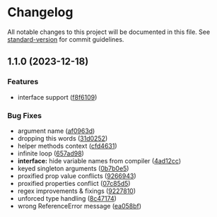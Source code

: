 # Changelog

All notable changes to this project will be documented in this file. See [standard-version](https://github.com/conventional-changelog/standard-version) for commit guidelines.

## 1.1.0 (2023-12-18)


### Features

* interface support ([f8f6109](https://github.com/ismailceylan/type.js/commit/f8f61098032a460e5f88e6d9f3650f1033839372))


### Bug Fixes

* argument name ([af0963d](https://github.com/ismailceylan/type.js/commit/af0963dd2b6634c374a4d0dcd823e45ff2485239))
* dropping this words ([31d0252](https://github.com/ismailceylan/type.js/commit/31d02529bf0f1737777c993b5513abbfa4a83e02))
* helper methods context ([cfd4631](https://github.com/ismailceylan/type.js/commit/cfd46318c87d8098ae187cf99b7ce46320736460))
* infinite loop ([657ad98](https://github.com/ismailceylan/type.js/commit/657ad98297a7de21e570bca93a859028ce3bbbc9))
* **interface:** hide variable names from compiler ([4ad12cc](https://github.com/ismailceylan/type.js/commit/4ad12ccf3c8d971a0f9f06790bba4bb63ddfc6da))
* keyed singleton arguments ([0b7b0e5](https://github.com/ismailceylan/type.js/commit/0b7b0e51a10c8bc0fcf416f11aa6812f37f4a24b))
* proxified prop value conflicts ([9266943](https://github.com/ismailceylan/type.js/commit/926694314df71f7870abc5256fd152143398b4f5))
* proxified properties conflict ([07c85d5](https://github.com/ismailceylan/type.js/commit/07c85d51f005ce5a3148283f4ca8fe509a3fcf1a))
* regex improvements & fixings ([9227810](https://github.com/ismailceylan/type.js/commit/922781005747f24a46b74da2c4152c7fea30f581))
* unforced type handling ([8c47174](https://github.com/ismailceylan/type.js/commit/8c47174bde62fc41227ccfa8c96b7f0bd5f19e8a))
* wrong ReferenceError message ([ea058bf](https://github.com/ismailceylan/type.js/commit/ea058bf525e8bc6b3368e4d2af6ebcd6fd64c0b1))

